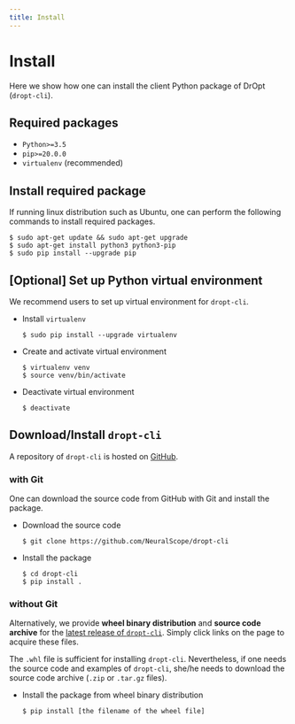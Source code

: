 ```yaml
---
title: Install
---
```

# Install
Here we show how one can install the
client Python package of DrOpt (`dropt-cli`).


## Required packages
- `Python>=3.5`
- `pip>=20.0.0`
- `virtualenv` (recommended)


## Install required package
If running linux distribution such as Ubuntu,
one can perform the following commands to install
required packages.

```console
$ sudo apt-get update && sudo apt-get upgrade
$ sudo apt-get install python3 python3-pip
$ sudo pip install --upgrade pip
```


## [Optional] Set up Python virtual environment
We recommend users to set up virtual environment
for `dropt-cli`.

- Install `virtualenv`
  ```console
  $ sudo pip install --upgrade virtualenv
  ```

- Create and activate virtual environment
  ```console
  $ virtualenv venv
  $ source venv/bin/activate
  ```

- Deactivate virtual environment
  ```console
  $ deactivate
  ```


## Download/Install `dropt-cli`
A repository of `dropt-cli` is hosted on
[GitHub](https://github.com/NeuralScope/dropt-cli).

### with Git
One can download the source code from GitHub with Git and
install the package.

- Download the source code
  ```console
  $ git clone https://github.com/NeuralScope/dropt-cli
  ```

- Install the package
  ```console
  $ cd dropt-cli
  $ pip install .
  ```

### without Git
Alternatively, we provide __wheel binary distribution__
and __source code archive__ for the
[latest release of `dropt-cli`](https://github.com/NeuralScope/dropt-cli/releases/latest).
Simply click links on the page to acquire these files.

The `.whl` file is sufficient for installing `dropt-cli`.
Nevertheless, if one needs the source code and examples of `dropt-cli`,
she/he needs to download the source code archive (`.zip` or `.tar.gz` files).

- Install the package from wheel binary distribution
  ```
  $ pip install [the filename of the wheel file]
  ```
